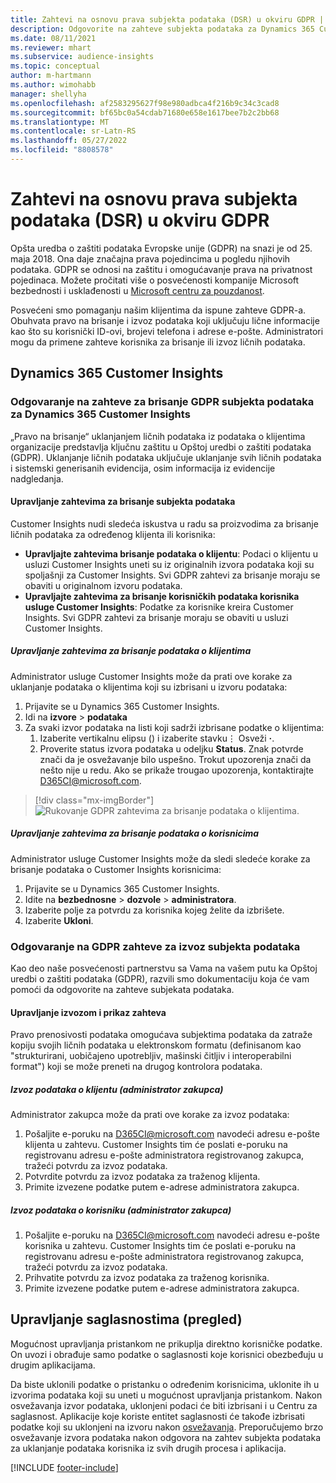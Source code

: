 ```yaml
---
title: Zahtevi na osnovu prava subjekta podataka (DSR) u okviru GDPR | Microsoft Docs
description: Odgovorite na zahteve subjekta podataka za Dynamics 365 Customer Insights.
ms.date: 08/11/2021
ms.reviewer: mhart
ms.subservice: audience-insights
ms.topic: conceptual
author: m-hartmann
ms.author: wimohabb
manager: shellyha
ms.openlocfilehash: af2583295627f98e980adbca4f216b9c34c3cad8
ms.sourcegitcommit: bf65bc0a54cdab71680e658e1617bee7b2c2bb68
ms.translationtype: MT
ms.contentlocale: sr-Latn-RS
ms.lasthandoff: 05/27/2022
ms.locfileid: "8808578"
---
```

# <a name="data-subject-rights-dsr-requests-under-gdpr"></a>Zahtevi na osnovu prava subjekta podataka (DSR) u okviru GDPR

Opšta uredba o zaštiti podataka Evropske unije (GDPR) na snazi je od 25. maja 2018. Ona daje značajna prava pojedincima u pogledu njihovih podataka. GDPR se odnosi na zaštitu i omogućavanje prava na privatnost pojedinaca. Možete pročitati više o posvećenosti kompanije Microsoft bezbednosti i usklađenosti u [Microsoft centru za pouzdanost](https://www.microsoft.com/trust-center).

Posvećeni smo pomaganju našim klijentima da ispune zahteve GDPR-a. Obuhvata pravo na brisanje i izvoz podataka koji uključuju lične informacije kao što su korisnički ID-ovi, brojevi telefona i adrese e-pošte. Administratori mogu da primene zahteve korisnika za brisanje ili izvoz ličnih podataka.

## <a name="dynamics-365-customer-insights"></a>Dynamics 365 Customer Insights

### <a name="responding-to-gdpr-data-subject-delete-requests-for-dynamics-365-customer-insights"></a>Odgovaranje na zahteve za brisanje GDPR subjekta podataka za Dynamics 365 Customer Insights

„Pravo na brisanje“ uklanjanjem ličnih podataka iz podataka o klijentima organizacije predstavlja ključnu zaštitu u Opštoj uredbi o zaštiti podataka (GDPR). Uklanjanje ličnih podataka uključuje uklanjanje svih ličnih podataka i sistemski generisanih evidencija, osim informacija iz evidencije nadgledanja.

#### <a name="manage-data-subject-delete-requests"></a>Upravljanje zahtevima za brisanje subjekta podataka

Customer Insights nudi sledeća iskustva u radu sa proizvodima za brisanje ličnih podataka za određenog klijenta ili korisnika:

- **Upravljajte zahtevima brisanje podataka o klijentu**: Podaci o klijentu u usluzi Customer Insights uneti su iz originalnih izvora podataka koji su spoljašnji za Customer Insights. Svi GDPR zahtevi za brisanje moraju se obaviti u originalnom izvoru podataka.
- **Upravljajte zahtevima za brisanje korisničkih podataka korisnika usluge Customer Insights**: Podatke za korisnike kreira Customer Insights. Svi GDPR zahtevi za brisanje moraju se obaviti u usluzi Customer Insights.

##### <a name="manage-requests-to-delete-customer-data"></a>Upravljanje zahtevima za brisanje podataka o klijentima

Administrator usluge Customer Insights može da prati ove korake za uklanjanje podataka o klijentima koji su izbrisani u izvoru podataka:

1. Prijavite se u Dynamics 365 Customer Insights.
2. Idi na **izvore** > **podataka**
3. Za svaki izvor podataka na listi koji sadrži izbrisane podatke o klijentima:
   1. Izaberite vertikalnu elipsu () i izaberite stavku&vellip; Osveži **·**.
   2. Proverite status izvora podataka u odeljku **Status**. Znak potvrde znači da je osvežavanje bilo uspešno. Trokut upozorenja znači da nešto nije u redu. Ako se prikaže trougao upozorenja, kontaktirajte D365CI@microsoft.com.

> [!div class="mx-imgBorder"]
> ![Rukovanje GDPR zahtevima za brisanje podataka o klijentima.](media/gdpr-data-sources.png "Rukovanje GDPR zahtevima za brisanje podataka o klijentima")

##### <a name="manage-delete-requests-for-user-data"></a>Upravljanje zahtevima za brisanje podataka o korisnicima

Administrator usluge Customer Insights može da sledi sledeće korake za brisanje podataka o Customer Insights korisnicima:

1. Prijavite se u Dynamics 365 Customer Insights.
2. Idite na **bezbednosne** > **dozvole** > **administratora**.
3. Izaberite polje za potvrdu za korisnika kojeg želite da izbrišete.
4. Izaberite **Ukloni**.

### <a name="responding-to-gdpr-data-subject-export-requests"></a>Odgovaranje na GDPR zahteve za izvoz subjekta podataka

Kao deo naše posvećenosti partnerstvu sa Vama na vašem putu ka Opštoj uredbi o zaštiti podataka (GDPR), razvili smo dokumentaciju koja će vam pomoći da odgovorite na zahteve subjekata podataka.

#### <a name="manage-export-and-view-requests"></a>Upravljanje izvozom i prikaz zahteva

Pravo prenosivosti podataka omogućava subjektima podataka da zatraže kopiju svojih ličnih podataka u elektronskom formatu (definisanom kao "strukturirani, uobičajeno upotrebljiv, mašinski čitljiv i interoperabilni format") koji se može preneti na drugog kontrolora podataka.

##### <a name="export-customer-data-tenant-admin"></a>Izvoz podataka o klijentu (administrator zakupca)

Administrator zakupca može da prati ove korake za izvoz podataka:

1. Pošaljite e-poruku na D365CI@microsoft.com navodeći adresu e-pošte klijenta u zahtevu. Customer Insights tim će poslati e-poruku na registrovanu adresu e-pošte administratora registrovanog zakupca, tražeći potvrdu za izvoz podataka.
2. Potvrdite potvrdu za izvoz podataka za traženog klijenta.
3. Primite izvezene podatke putem e-adrese administratora zakupca.

##### <a name="export-user-data-tenant-admin"></a>Izvoz podataka o korisniku (administrator zakupca)

1. Pošaljite e-poruku na D365CI@microsoft.com navodeći adresu e-pošte korisnika u zahtevu. Customer Insights tim će poslati e-poruku na registrovanu adresu e-pošte administratora registrovanog zakupca, tražeći potvrdu za izvoz podataka.
2. Prihvatite potvrdu za izvoz podataka za traženog korisnika.
3. Primite izvezene podatke putem e-adrese administratora zakupca.

## <a name="consent-management-preview"></a>Upravljanje saglasnostima (pregled)

Mogućnost upravljanja pristankom ne prikuplja direktno korisničke podatke. On uvozi i obrađuje samo podatke o saglasnosti koje korisnici obezbeđuju u drugim aplikacijama.

Da biste uklonili podatke o pristanku o određenim korisnicima, uklonite ih u izvorima podataka koji su uneti u mogućnost upravljanja pristankom. Nakon osvežavanja izvor podataka, uklonjeni podaci će biti izbrisani i u Centru za saglasnost. Aplikacije koje koriste entitet saglasnosti će takođe izbrisati podatke koji su uklonjeni na izvoru nakon [osvežavanja](system.md#refresh-processes). Preporučujemo brzo osvežavanje izvora podataka nakon odgovora na zahtev subjekta podataka za uklanjanje podataka korisnika iz svih drugih procesa i aplikacija.

[!INCLUDE [footer-include](includes/footer-banner.md)]